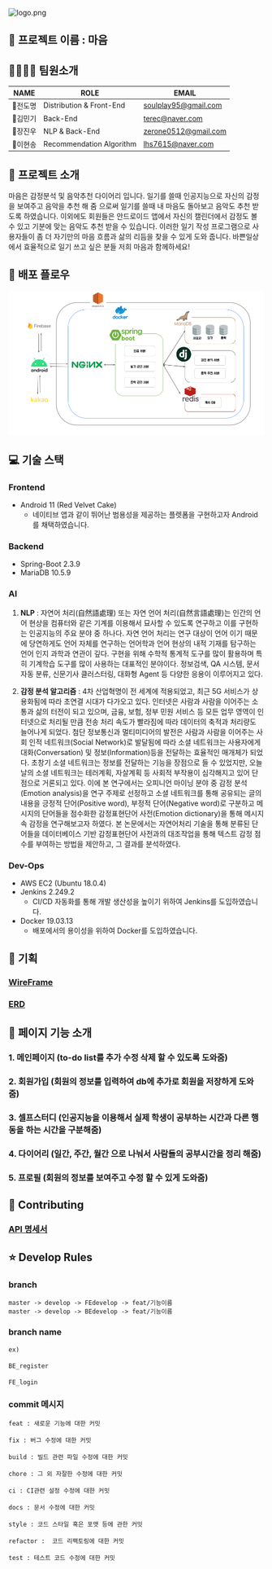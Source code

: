 ![logo.png](logo.png)



















## 🎈 프로젝트 이름 : 마음

## 👨‍👩‍👦‍👦  팀원소개

|NAME|ROLE|EMAIL|
|------|---|---|
|👦전도명|Distribution & Front-End|soulplay95@gmail.com|
|🧑김민기|Back-End|terec@naver.com|
|🧑장진우|NLP & Back-End|zerone0512@gmail.com|
|👦이현송|Recommendation Algorithm|lhs7615@naver.com|



## 📖 프로젝트 소개

마음은 감정분석 및 음악추천 다이어리 입니다. 일기를 쓸때 인공지능으로 자신의 감정을 보여주고 음악을 추천 해 줌 으로써 일기를 쓸때 내 마음도 돌아보고 음악도 추천 받도록 하였습니다. 이외에도 회원들은 안드로이드 앱에서 자신의 캘린더에서 감정도 볼 수 있고 기분에 맞는 음악도 추천 받을 수 있습니다. 이러한 일기 작성 프로그램으로 사용자들이 좀 더 자기만의 마음 흐름과 삶의 리듬을 찾을 수 있게 도와 줍니다. 바쁜일상에서 효율적으로 일기 쓰고 싶은 분들 저희 마음과 함께하세요!


## 🚀 배포 플로우

![배포_플로우.png](배포_플로우.png)



## 💻 기술 스택

### Frontend

- Android 11 (Red Velvet Cake)
  - 네이티브 앱과 같이 뛰어난 범용성을 제공하는 플렛폼을 구현하고자 Android를 채택하였습니다.
  

### Backend

- Spring-Boot 2.3.9
- MariaDB 10.5.9



### AI

1. **NLP** :
자연어 처리(自然語處理) 또는 자연 언어 처리(自然言語處理)는 인간의 언어 현상을 컴퓨터와 같은 기계를 이용해서 묘사할 수 있도록 연구하고 이를 구현하는 인공지능의 주요 분야 중 하나다. 자연 언어 처리는 연구 대상이 언어 이기 때문에 당연하게도 언어 자체를 연구하는 언어학과 언어 현상의 내적 기재를 탐구하는 언어 인지 과학과 연관이 깊다. 구현을 위해 수학적 통계적 도구를 많이 활용하며 특히 기계학습 도구를 많이 사용하는 대표적인 분야이다. 정보검색, QA 시스템, 문서 자동 분류, 신문기사 클러스터링, 대화형 Agent 등 다양한 응용이 이루어지고 있다.



2. **감정 분석 알고리즘** :
4차 산업혁명이 전 세계에 적용되었고, 최근 5G 서비스가 상용화됨에 따라 초연결 시대가 다가오고 있다. 인터넷은 사람과 사람을 이어주는 소통과 삶의 터전이 되고 있으며, 금융, 보험, 정부 민원 서비스 등 모든 업무 영역이 인터넷으로 처리될 만큼 전송 처리 속도가 빨라짐에 따라 데이터의 축적과 처리량도 늘어나게 되었다. 첨단 정보통신과 멀티미디어의 발전은 사람과 사람을 이어주는 사회 인적 네트워크(Social Network)로 발달됨에 따라 소셜 네트워크는 사용자에게 대화(Conversation) 및 정보(Information)등을 전달하는 효율적인 매개체가 되었다. 초창기 소셜 네트워크는 정보를 전달하는 기능을 장점으로 들 수 있었지만, 오늘날의 소셜 네트워크는 테러계획, 자살계획 등 사회적 부작용이 심각해지고 있어 단점으로 거론되고 있다.
이에 본 연구에서는 오피니언 마이닝 분야 중 감정 분석(Emotion analysis)을 연구 주제로 선정하고 소셜 네트워크를 통해 공유되는 글의 내용을 긍정적 단어(Positive word), 부정적 단어(Negative word)로 구분하고 메시지의 단어들을 점수화한 감정표현단어 사전(Emotion dictionary)을 통해 메시지 속 감정을 연구해보고자 하였다. 본 논문에서는 자연어처리 기술을 통해 분류된 단어들을 데이터베이스 기반 감정표현단어 사전과의 대조작업을 통해 텍스트 감정 점수를 부여하는 방법을 제안하고, 그 결과를 분석하였다.




### Dev-Ops

- AWS EC2 (Ubuntu 18.0.4)
- Jenkins 2.249.2
  - CI/CD 자동화를 통해 개발 생산성을 높이기 위하여 Jenkins를 도입하였습니다.
- Docker 19.03.13
  - 배포에서의 용이성을 위하여 Docker를 도입하였습니다.
  

## 📜 기획

### [WireFrame](https://www.figma.com/file/TCxtH4yewUDNDvMt2XFnZa/%EB%A7%88%EC%9D%8C-%EC%99%80%EC%9D%B4%EC%96%B4-%ED%94%84%EB%A0%88%EC%9E%84)

### [ERD](https://www.erdcloud.com/d/JNCBKA983wkG2D8t7)




## 📱 페이지 기능 소개
### 1. 메인페이지 (to-do list를 추가 수정 삭제 할 수 있도록 도와줌)
### 2. 회원가입 (회원의 정보를 입력하여 db에 추가로 회원을 저장하게 도와줌)
### 3. 셀프스터디 (인공지능을 이용해서 실제 학생이 공부하는 시간과 다른 행동을 하는 시간을 구분해줌)
### 4. 다이어리 (일간, 주간, 월간 으로 나눠서 사람들의 공부시간을 정리 해줌)
### 5. 프로필 (회원의 정보를 보여주고 수정 할 수 있게 도와줌)



## 🔌 Contributing

### [API 명세서](https://www.notion.so/API-8a9f37d221b84a39a954a6b48cc0627c)






## ⭐  Develop Rules
### branch
```
master -> develop -> FEdevelop -> feat/기능이름
master -> develop -> BEdevelop -> feat/기능이름
```

### branch name
```
ex)

BE_register

FE_login
```

### commit 메시지

```
feat : 새로운 기능에 대한 커밋

fix : 버그 수정에 대한 커밋

build : 빌드 관련 파일 수정에 대한 커밋

chore : 그 외 자잘한 수정에 대한 커밋

ci : CI관련 설정 수정에 대한 커밋

docs : 문서 수정에 대한 커밋

style : 코드 스타일 혹은 포맷 등에 관한 커밋

refactor :  코드 리팩토링에 대한 커밋

test : 테스트 코드 수정에 대한 커밋
```
